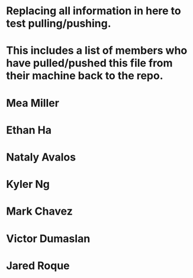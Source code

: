 # Replacing all information in here to test pulling/pushing.
# This includes a list of members who have pulled/pushed this file from their machine back to the repo.


# Mea Miller
# Ethan Ha
# Nataly Avalos 
# Kyler Ng
# Mark Chavez
# Victor Dumaslan
# Jared Roque
